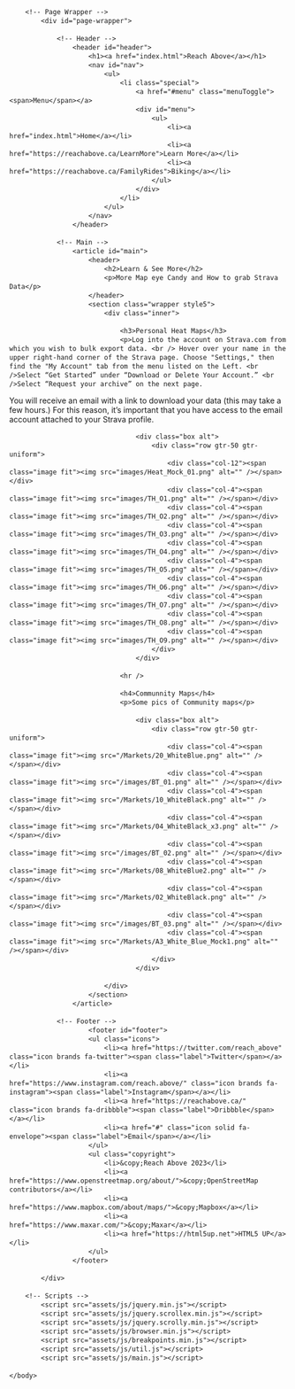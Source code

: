 <html>
	<head>
		<title>Reach Above - Learn More</title>
		<meta charset="utf-8" />
		<meta name="viewport" content="width=device-width, initial-scale=1, user-scalable=no" />
		<link rel="stylesheet" href="assets/css/main.css" />
		<noscript><link rel="stylesheet" href="assets/css/noscript.css" /></noscript>
	</head>
	<body class="is-preload">

		<!-- Page Wrapper -->
			<div id="page-wrapper">

				<!-- Header -->
					<header id="header">
						<h1><a href="index.html">Reach Above</a></h1>
						<nav id="nav">
							<ul>
								<li class="special">
									<a href="#menu" class="menuToggle"><span>Menu</span></a>
									<div id="menu">
										<ul>
											<li><a href="index.html">Home</a></li>
											<li><a href="https://reachabove.ca/LearnMore">Learn More</a></li>
											<li><a href="https://reachabove.ca/FamilyRides">Biking</a></li>
										</ul>
									</div>
								</li>
							</ul>
						</nav>
					</header>

				<!-- Main -->
					<article id="main">
						<header>
							<h2>Learn & See More</h2>
							<p>More Map eye Candy and How to grab Strava Data</p>
						</header>
						<section class="wrapper style5">
							<div class="inner">

								<h3>Personal Heat Maps</h3>
								<p>Log into the account on Strava.com from which you wish to bulk export data. <br /> Hover over your name in the upper right-hand corner of the Strava page. Choose "Settings," then find the "My Account" tab from the menu listed on the Left. <br />Select “Get Started” under “Download or Delete Your Account.” <br />Select “Request your archive” on the next page.
You will receive an email with a link to download your data (this may take a few hours.) For this reason, it’s important that you have access to the email account attached to your Strava profile.</p>
								
									<div class="box alt">
										<div class="row gtr-50 gtr-uniform">
											<div class="col-12"><span class="image fit"><img src="images/Heat_Mock_01.png" alt="" /></span></div>
											<div class="col-4"><span class="image fit"><img src="images/TH_O1.png" alt="" /></span></div>
											<div class="col-4"><span class="image fit"><img src="images/TH_O2.png" alt="" /></span></div>
											<div class="col-4"><span class="image fit"><img src="images/TH_O3.png" alt="" /></span></div>
											<div class="col-4"><span class="image fit"><img src="images/TH_O4.png" alt="" /></span></div>
											<div class="col-4"><span class="image fit"><img src="images/TH_O5.png" alt="" /></span></div>
											<div class="col-4"><span class="image fit"><img src="images/TH_O6.png" alt="" /></span></div>
											<div class="col-4"><span class="image fit"><img src="images/TH_O7.png" alt="" /></span></div>
											<div class="col-4"><span class="image fit"><img src="images/TH_O8.png" alt="" /></span></div>
											<div class="col-4"><span class="image fit"><img src="images/TH_O9.png" alt="" /></span></div>
										</div>
									</div>

								<hr />

								<h4>Communnity Maps</h4>
								<p>Some pics of Community maps</p>

									<div class="box alt">
										<div class="row gtr-50 gtr-uniform">
											<div class="col-4"><span class="image fit"><img src="/Markets/20_WhiteBlue.png" alt="" /></span></div>
											<div class="col-4"><span class="image fit"><img src="/images/BT_01.png" alt="" /></span></div>
											<div class="col-4"><span class="image fit"><img src="/Markets/10_WhiteBlack.png" alt="" /></span></div>
											<div class="col-4"><span class="image fit"><img src="/Markets/04_WhiteBlack_x3.png" alt="" /></span></div>
											<div class="col-4"><span class="image fit"><img src="/images/BT_02.png" alt="" /></span></div>
											<div class="col-4"><span class="image fit"><img src="/Markets/08_WhiteBlue2.png" alt="" /></span></div>
											<div class="col-4"><span class="image fit"><img src="/Markets/02_WhiteBlack.png" alt="" /></span></div>
											<div class="col-4"><span class="image fit"><img src="/images/BT_03.png" alt="" /></span></div>
											<div class="col-4"><span class="image fit"><img src="/Markets/A3_White_Blue_Mock1.png" alt="" /></span></div>
										</div>
									</div>

							</div>
						</section>
					</article>

				<!-- Footer -->
						<footer id="footer">
						<ul class="icons">
							<li><a href="https://twitter.com/reach_above" class="icon brands fa-twitter"><span class="label">Twitter</span></a></li>
							<li><a href="https://www.instagram.com/reach.above/" class="icon brands fa-instagram"><span class="label">Instagram</span></a></li>
							<li><a href="https://reachabove.ca/" class="icon brands fa-dribbble"><span class="label">Dribbble</span></a></li>
							<li><a href="#" class="icon solid fa-envelope"><span class="label">Email</span></a></li>
						</ul>
						<ul class="copyright">
							<li>&copy;Reach Above 2023</li>
							<li><a href="https://www.openstreetmap.org/about/">&copy;OpenStreetMap contributors</a></li>
							<li><a href="https://www.mapbox.com/about/maps/">&copy;Mapbox</a></li>
							<li><a href="https://www.maxar.com/">&copy;Maxar</a></li>
							<li><a href="https://html5up.net">HTML5 UP</a></li>
						</ul>
					</footer>

			</div>

		<!-- Scripts -->
			<script src="assets/js/jquery.min.js"></script>
			<script src="assets/js/jquery.scrollex.min.js"></script>
			<script src="assets/js/jquery.scrolly.min.js"></script>
			<script src="assets/js/browser.min.js"></script>
			<script src="assets/js/breakpoints.min.js"></script>
			<script src="assets/js/util.js"></script>
			<script src="assets/js/main.js"></script>

	</body>
</html>
